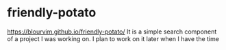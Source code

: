 # friendly-potato
https://blourvim.github.io/friendly-potato/
It is a simple search component of a project I was working on. I plan to work on it later when I have the time
